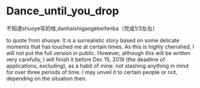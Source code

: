 # Dance_until_you_drop

不知道shuoye写的啥,danhaishigaogebeifenba（完成1/3左右）

to quote from shuoye: It is a surrealistic story based on some delicate moments that has touched me at certain times. As this is highly cherished, I will not put the full version in public.
However, although this will be written very carefully, I will finish it before Dec 15, 2019 (the deadline of applications, excluding), as a habit of mine: not stashing anything in mind for over three periods of time.
I may unveil it to certain people or not, depending on the situation then.

